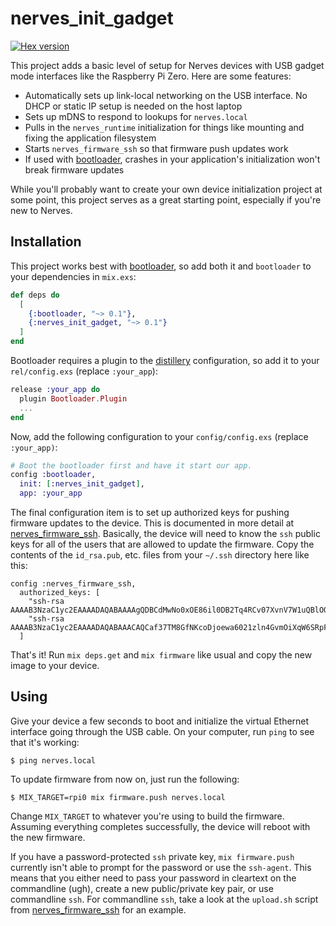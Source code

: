 # nerves_init_gadget
[![Hex version](https://img.shields.io/hexpm/v/nerves_init_gadget.svg "Hex version")](https://hex.pm/packages/nerves_init_gadget)

This project adds a basic level of setup for Nerves devices with USB gadget mode
interfaces like the Raspberry Pi Zero. Here are some features:

* Automatically sets up link-local networking on the USB interface. No DHCP or
  static IP setup is needed on the host laptop
* Sets up mDNS to respond to lookups for `nerves.local`
* Pulls in the `nerves_runtime` initialization for things like mounting and
  fixing the application filesystem
* Starts `nerves_firmware_ssh` so that firmware push updates work
* If used with [bootloader](https://github.com/nerves-project/bootloader),
  crashes in your application's initialization won't break firmware updates

While you'll probably want to create your own device initialization project at
some point, this project serves as a great starting point, especially if you're
new to Nerves.

## Installation

This project works best with
[bootloader](https://github.com/nerves-project/bootloader), so add both it and
`bootloader` to your dependencies in `mix.exs`:

```elixir
def deps do
  [
    {:bootloader, "~> 0.1"},
    {:nerves_init_gadget, "~> 0.1"}
  ]
end
```

Bootloader requires a plugin to the
[distillery](https://github.com/bitwalker/distillery) configuration, so add it
to your `rel/config.exs` (replace `:your_app`):

```elixir
release :your_app do
  plugin Bootloader.Plugin
  ...
end
```

Now, add the following configuration to your `config/config.exs` (replace
`:your_app)`:

```elixir
# Boot the bootloader first and have it start our app.
config :bootloader,
  init: [:nerves_init_gadget],
  app: :your_app
```

The final configuration item is to set up authorized keys for pushing
firmware updates to the device. This is documented in more detail at
[nerves_firmware_ssh](https://github.com/fhunleth/nerves_firmware_ssh).
Basically, the device will need to know the `ssh` public keys for all of the
users that are allowed to update the firmware. Copy the contents of the
`id_rsa.pub`, etc.  files from your `~/.ssh` directory here like this:

```
config :nerves_firmware_ssh,
  authorized_keys: [
    "ssh-rsa AAAAB3NzaC1yc2EAAAADAQABAAAAgQDBCdMwNo0xOE86il0DB2Tq4RCv07XvnV7W1uQBlOOE0ZZVjxmTIOiu8XcSLy0mHj11qX5pQH3Th6Jmyqdj",
    "ssh-rsa AAAAB3NzaC1yc2EAAAADAQABAAACAQCaf37TM8GfNKcoDjoewa6021zln4GvmOiXqW6SRpF61uNWZXurPte1u8frrJX1P/hGxCL7YN3cV6eZqRiF"
  ]
```

That's it! Run `mix deps.get` and `mix firmware` like usual and copy the new
image to your device.

## Using

Give your device a few seconds to boot and initialize the virtual Ethernet
interface going through the USB cable. On your computer, run `ping` to see that
it's working:

```
$ ping nerves.local
```

To update firmware from now on, just run the following:

```
$ MIX_TARGET=rpi0 mix firmware.push nerves.local
```

Change `MIX_TARGET` to whatever you're using to build the firmware.  Assuming
everything completes successfully, the device will reboot with the new firmware.

If you have a password-protected `ssh` private key, `mix firmware.push` currently
isn't able to prompt for the password or use the `ssh-agent`. This means that you
either need to pass your password in cleartext on the commandline (ugh), create
a new public/private key pair, or use commandline `ssh`. For commandline `ssh`,
take a look at the `upload.sh` script from
[nerves_firmware_ssh](https://github.com/fhunleth/nerves_firmware_ssh) for an
example.
